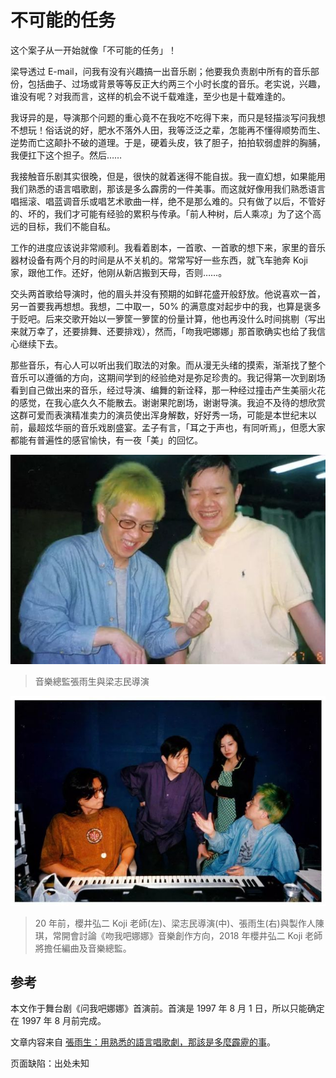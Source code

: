 # 不可能的任务

这个案子从一开始就像「不可能的任务」！

梁导透过 E-mail，问我有没有兴趣搞一出音乐剧；他要我负责剧中所有的音乐部份，包括曲子、过场或背景等等反正大约两三个小时长度的音乐。老实说，兴趣，谁没有呢？对我而言，这样的机会不说千载难逢，至少也是十载难逢的。

我讶异的是，导演那个问题的重心竟不在我吃不吃得下来，而只是轻描淡写问我想不想玩！俗话说的好，肥水不落外人田，我等泛泛之辈，怎能再不懂得顺势而生、逆势而亡这颠扑不破的道理。于是，硬着头皮，铁了胆子，拍拍软弱虚胖的胸脯，我便扛下这个担子。然后……

我接触音乐剧其实很晚，但是，很快的就着迷得不能自拔。我一直幻想，如果能用我们熟悉的语言唱歌剧，那该是多么霹雳的一件美事。而这就好像用我们熟悉语言唱摇滚、唱蓝调音乐或唱艺术歌曲一样，绝不是那么难的。只有做了以后，不管好的、坏的，我们才可能有经验的累积与传承。「前人种树，后人乘凉」为了这个高远的目标，我们不能自私。

工作的进度应该说非常顺利。我看着剧本，一首歌、一首歌的想下来，家里的音乐器材设备有两个月的时间是从不关机的。常常写好一些东西，就飞车驰奔 Koji 家，跟他工作。还好，他刚从新店搬到天母，否则……。

交头两首歌给导演时，他的眉头并没有预期的如鲜花盛开般舒放。他说喜欢一首，另一首要我再想想。我想，二中取一，50% 的满意度对起步中的我，也算是褒多于贬吧。后来交歌开始以一箩筐一箩筐的份量计算，他也再没什么时间挑剔（写出来就万幸了，还要排舞、还要排戏），然而，「吻我吧娜娜」那首歌确实也给了我信心继续下去。

那些音乐，有心人可以听出我们取法的对象。而从漫无头绪的摸索，渐渐找了整个音乐可以遵循的方向，这期间学到的经验绝对是弥足珍贵的。我记得第一次到剧场看到自己做出来的音乐，经过导演、编舞的新诠释，那一种经过撞击产生美丽火花的感觉，在我心底久久不能散去。谢谢果陀剧场，谢谢导演。我迫不及待的想欣赏这群可爱而表演精准卖力的演员使出浑身解数，好好秀一场，可能是本世纪末以前，最超炫华丽的音乐戏剧盛宴。孟子有言，「耳之于声也，有同听焉」，但愿大家都能有普遍性的感官愉快，有一夜「美」的回忆。

![音樂總監張雨生與梁志民導演](zhangyusheng-and-liangzhimin.png)

> 音樂總監張雨生與梁志民導演

![Koji、梁志民、陈琪与张雨生](koji-lingzhimin-chenqi-zhangyusheng.png)

> 20 年前，櫻井弘二 Koji 老師(左)、梁志民導演(中)、張雨生(右)與製作人陳琪，常開會討論《吻我吧娜娜》音樂創作方向，2018 年櫻井弘二 Koji 老師將擔任編曲及音樂總監。

## 参考

本文作于舞台剧《问我吧娜娜》首演前。首演是 1997 年 8 月 1 日，所以只能确定在 1997 年 8 月前完成。

文章内容来自 [張雨生：用熟悉的語言唱歌劇，那該是多麼霹靂的事](https://www.ifuun.com/a2018051813173105/)。

页面缺陷：出处未知
